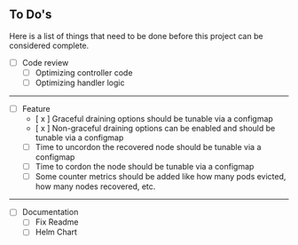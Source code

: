 
## To Do's
Here is a list of things that need to be done before this project can be considered complete.

* [ ] Code review
  * [ ] Optimizing controller code
  * [ ] Optimizing handler logic
----

* [ ] Feature
  * [ x ] Graceful draining options should be tunable via a configmap
  * [ x ] Non-graceful draining options can be enabled and should be tunable via a configmap
  * [ ] Time to uncordon the recovered node should be tunable via a configmap
  * [ ] Time to cordon the node should be tunable via a configmap
  * [ ] Some counter metrics should be added like how many pods evicted, how many nodes recovered, etc.

----
* [ ] Documentation
  * [ ] Fix Readme
  * [ ] Helm Chart